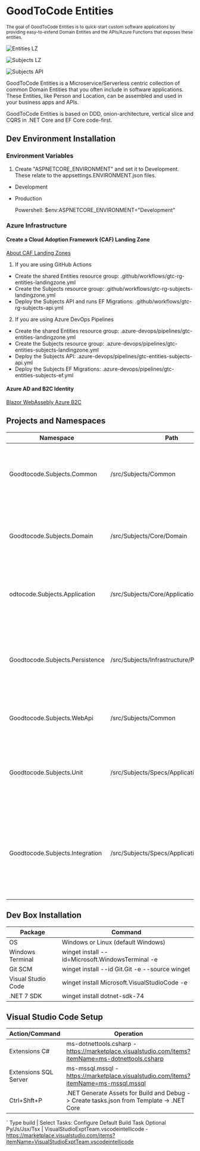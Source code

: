 # GoodToCode Entities
<sup>The goal of GoodToCode Entities is to quick-start custom software applications by providing easy-to-extend Domain Entities and the APIs/Azure Functions that exposes these entities.</sup>

![Entities LZ](https://github.com/goodtocode/entities/actions/workflows/gtc-rg-entities-landingzone.yml/badge.svg)

![Subjects LZ](https://github.com/goodtocode/entities/actions/workflows/gtc-rg-subjects-landingzone.yml/badge.svg)

![Subjects API](https://github.com/goodtocode/entities/actions/workflows/gtc-rg-subjects-api.yml/badge.svg)

GoodToCode Entities is a Microservice/Serverless centric collection of common Domain Entities that you often include in software applications. These Entities, like Person and Location, can be assembled and used in your business apps and APIs.

GoodToCode Entities is based on DDD, onion-architecture, vertical slice and CQRS in .NET Core and EF Core code-first.

## Dev Environment Installation
### Environment Variables
1. Create "ASPNETCORE_ENVIRONMENT" and set it to Development. These relate to the appsettings.ENVIRONMENT.json files.
* Development
* Production

    Powershell: $env:ASPNETCORE_ENVIRONMENT="Development"

### Azure Infrastructure
#### Create a Cloud Adoption Framework (CAF) Landing Zone

[About CAF Landing Zones](https://learn.microsoft.com/en-us/azure/cloud-adoption-framework/ready/landing-zone/)
1. If you are using GitHub Actions
* Create the shared Entities resource group: .github/workflows/gtc-rg-entities-landingzone.yml
* Create the Subjects resource group: .github/workflows/gtc-rg-subjects-landingzone.yml
* Deploy the Subjects API and runs EF Migrations: .github/workflows/gtc-rg-subjects-api.yml

2. If you are using Azure DevOps Pipelines
* Create the shared Entities resource group: .azure-devops/pipelines/gtc-entities-landingzone.yml
* Create the Subjects resource group: .azure-devops/pipelines/gtc-entities-subjects-landingzone.yml
* Deploy the Subjects API: .azure-devops/pipelines/gtc-entities-subjects-api.yml
* Deploy the Subjects EF Migrations: .azure-devops/pipelines/gtc-entities-subjects-ef.yml

#### Azure AD and B2C Identity

[Blazor WebAssebly Azure B2C](https://learn.microsoft.com/en-us/aspnet/core/blazor/security/webassembly/hosted-with-azure-active-directory-b2c?view=aspnetcore-6.0)

## Projects and Namespaces
Namespace | Path | Contents
--- | --- | ---
Goodtocode.Subjects.Common | /src/Subjects/Common | Includes shared kernel library that are candidates to share with other projects.
Goodtocode.Subjects.Domain | /src/Subjects/Core/Domain | Includes core domain objects, entities and interfaces. This only references .NET.
odtocode.Subjects.Application | /src/Subjects/Core/Application | Includes core application commands and queries. This only references Domain.
Goodtocode.Subjects.Persistence | /src/Subjects/Infrastructure/Persistence |Includes infrastructure concerns such as repositories, dbcontexts. This references Domain and Application.
Goodtocode.Subjects.WebApi | /src/Subjects/Common | Includes presentation Web API. This references Persistence.
Goodtocode.Subjects.Unit | /src/Subjects/Specs/Application.Unit | Unit tests that exercise Domain and Applicaiton with mocked infrastructure. This references Persistence.
Goodtocode.Subjects.Integration | /src/Subjects/Specs/Application.Integration | Unit tests that exercise Domain, Application and Presistence. Uses In-memory Database. This references Persistence.

## Dev Box Installation
Package | Command
--- | ---
OS | Windows or Linux (default Windows)
Windows Terminal | winget install --id=Microsoft.WindowsTerminal -e
Git SCM | winget install --id Git.Git -e --source winget
Visual Studio Code | winget install Microsoft.VisualStudioCode -e
.NET 7 SDK | winget install dotnet-sdk-74

## Visual Studio Code Setup
Action/Command | Operation
--- | ---
Extensions C# | ms-dotnettools.csharp - https://marketplace.visualstudio.com/items?itemName=ms-dotnettools.csharp
Extensions SQL Server | ms-mssql.mssql - https://marketplace.visualstudio.com/items?itemName=ms-mssql.mssql
Ctrl+Shft+P | .NET Generate Assets for Build and Debug -> Create tasks.json from Template -> .NET Core
`
Type build | Select Tasks: Configure Default Build Task
Optional Py/Js/Jsx/Tsx | VisualStudioExptTeam.vscodeintellicode - https://marketplace.visualstudio.com/items?itemName=VisualStudioExptTeam.vscodeintellicode